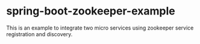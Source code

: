 # spring-boot-zookeeper-example
This is an example to integrate two micro services using zookeeper service registration and discovery.
